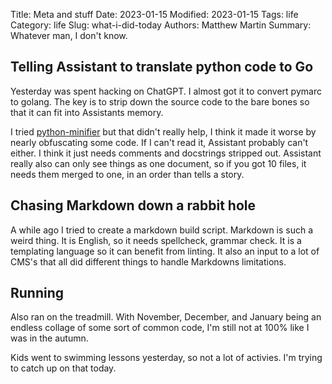 Title: Meta and stuff
Date: 2023-01-15
Modified: 2023-01-15
Tags: life
Category: life
Slug: what-i-did-today
Authors: Matthew Martin
Summary: Whatever man, I don't know.

## Telling Assistant to translate python code to Go
Yesterday was spent hacking on ChatGPT. I almost got it to convert pymarc to golang. The key is to strip down the source code to the bare bones so that it can fit into Assistants memory.

I tried [python-minifier](https://github.com/dflook/python-minifier) but that didn't really help, I think it made it worse by nearly obfuscating some code. If I can't read it, Assistant probably can't either. I think it just needs comments and docstrings stripped out. Assistant really also can only see things as one document, so if you got 10 files, it needs them merged to one, in an order than tells a story.

## Chasing Markdown down a rabbit hole
A while ago I tried to create a markdown build script. Markdown is such a weird thing. It is English, so it needs spellcheck, grammar check. It is a templating language so it can benefit from linting. It also an input to a lot of CMS's that all did different things to handle Markdowns limitations.

## Running

Also ran on the treadmill. With November, December, and January being an endless collage of some sort of common code, I'm still not at 100% like I was in the autumn.

Kids went to swimming lessons yesterday, so not a lot of activies. I'm trying to catch up on that today.

